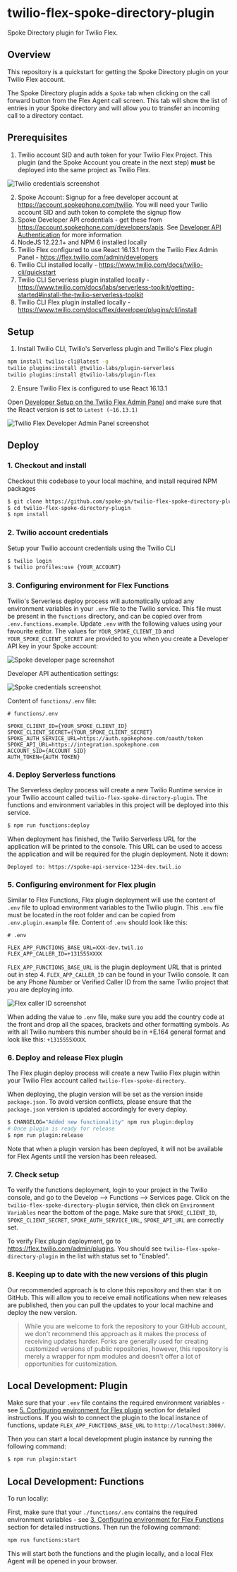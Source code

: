 # twilio-flex-spoke-directory-plugin

Spoke Directory plugin for Twilio Flex.

## Overview

This repository is a quickstart for getting the Spoke Directory plugin on your Twilio Flex account.

The Spoke Directory plugin adds a `Spoke` tab when clicking on the call forward button from the Flex Agent call screen. This tab will show the list of entries in your Spoke directory and will allow you to transfer an incoming call to a directory contact.

## Prerequisites

1. Twilio account SID and auth token for your Twilio Flex Project.  This plugin (and the Spoke Account you create in the next step) **must** be deployed into the same project as Twilio Flex.

![Twilio credentials screenshot](screenshots/TwilioCredentials.png)

2. Spoke Account: Signup for a free developer account at https://account.spokephone.com/twilio. You will need your Twilio account SID and auth token to complete the signup flow
3. Spoke Developer API credentials - get these from https://account.spokephone.com/developers/apis. See [Developer API Authentication](https://developer.spokephone.com/#section/Authentication) for more information
4. NodeJS 12.22.1+ and NPM 6 installed locally
5. Twilio Flex configured to use React 16.13.1 from the Twilio Flex Admin Panel - https://flex.twilio.com/admin/developers
5. Twilio CLI installed locally - https://www.twilio.com/docs/twilio-cli/quickstart
6. Twilio CLI Serverless plugin installed locally - https://www.twilio.com/docs/labs/serverless-toolkit/getting-started#install-the-twilio-serverless-toolkit
7. Twilio CLI Flex plugin installed locally - https://www.twilio.com/docs/flex/developer/plugins/cli/install

## Setup

1. Install Twilio CLI, Twilio's Serverless plugin and Twilio's Flex plugin

```bash
npm install twilio-cli@latest -g
twilio plugins:install @twilio-labs/plugin-serverless
twilio plugins:install @twilio-labs/plugin-flex
```

2. Ensure Twilio Flex is configured to use React 16.13.1

Open [Developer Setup on the Twilio Flex Admin Panel](https://flex.twilio.com/admin/developers) and make sure that the React version is set to `Latest (~16.13.1)`

![Twilio Flex Developer Admin Panel screenshot](screenshots/FlexDeveloperSetupReact.png)

## Deploy

### 1. Checkout and install

Checkout this codebase to your local machine, and install required NPM packages

```bash
$ git clone https://github.com/spoke-ph/twilio-flex-spoke-directory-plugin.git
$ cd twilio-flex-spoke-directory-plugin
$ npm install
```

### 2. Twilio account credentials

Setup your Twilio account credentials using the Twilio CLI

```bash
$ twilio login
$ twilio profiles:use {YOUR_ACCOUNT}
```

### 3. Configuring environment for Flex Functions

Twilio's Serverless deploy process will automatically upload any environment variables in your `.env` file to the Twilio service.
This file must be present in the `functions` directory, and can be copied over from `.env.functions.example`. Update `.env` with the following values using your favourite editor. The values for `YOUR_SPOKE_CLIENT_ID` and `YOUR_SPOKE_CLIENT_SECRET` are provided to you when you create a Developer API key in your Spoke account:  

![Spoke developer page screenshot](screenshots/SpokeDeveloperPage.png)

Developer API authentication settings:

![Spoke credentials screenshot](screenshots/SpokeCredentials.png)

Content of `functions/.env` file:
```
# functions/.env

SPOKE_CLIENT_ID={YOUR_SPOKE_CLIENT_ID}
SPOKE_CLIENT_SECRET={YOUR_SPOKE_CLIENT_SECRET}
SPOKE_AUTH_SERVICE_URL=https://auth.spokephone.com/oauth/token
SPOKE_API_URL=https://integration.spokephone.com
ACCOUNT_SID={ACCOUNT SID}
AUTH_TOKEN={AUTH TOKEN}
```

### 4. Deploy Serverless functions

The Serverless deploy process will create a new Twilio Runtime service in your Twilio account called `twilio-flex-spoke-directory-plugin`.  The functions and environment variables in this project will be deployed into this service.

```bash
$ npm run functions:deploy
```
When deployment has finished, the Twilio Serverless URL for the application will be printed to the console. This URL can be used to access the application and will be required for the plugin deployment. Note it down:

`Deployed to: https://spoke-api-service-1234-dev.twil.io`

### 5. Configuring environment for Flex plugin

Similar to Flex Functions, Flex plugin deployment will use the content of `.env` file to upload environment variables to the Twilio plugin. This `.env` file must be located in the root folder and can be copied from `.env.plugin.example` file. Content of `.env` should look like this:
```
# .env

FLEX_APP_FUNCTIONS_BASE_URL=XXX-dev.twil.io
FLEX_APP_CALLER_ID=+131555XXXX
```
`FLEX_APP_FUNCTIONS_BASE_URL` is the plugin deployment URL that is printed out in step 4.
`FLEX_APP_CALLER_ID` can be found in your Twilio console. It can be any Phone Number or Verified Caller ID from the same Twilio project that you are deploying into.

![Flex caller ID screenshot](screenshots/FlexCallerId.png)

When adding the value to `.env` file, make sure you add the country code at the front and drop all the spaces, brackets and other formatting symbols. As with all Twilio numbers this number should be in +E.164 general format and look like this: `+1315555XXXX`.

### 6. Deploy and release Flex plugin

The Flex plugin deploy process will create a new Twilio Flex plugin within your Twilio Flex account called `twilio-flex-spoke-directory`.

When deploying, the plugin version will be set as the version inside `package.json`. To avoid version conflicts, please ensure that the `package.json` version is updated accordingly for every deploy.

```bash
$ CHANGELOG="Added new functionality" npm run plugin:deploy
# Once plugin is ready for release
$ npm run plugin:release
```

Note that when a plugin version has been deployed, it will not be available for Flex Agents until the version has been released.

### 7. Check setup

To verify the functions deployment, login to your project in the Twilio console, and go to the Develop --> Functions --> Services page. Click on the `twilio-flex-spoke-directory-plugin` service, then click on `Environment Variables` near the bottom of the page. Make sure that `SPOKE_CLIENT_ID`, `SPOKE_CLIENT_SECRET`, `SPOKE_AUTH_SERVICE_URL`, `SPOKE_API_URL` are correctly set.

To verify Flex plugin deployment, go to https://flex.twilio.com/admin/plugins. You should see `twilio-flex-spoke-directory-plugin` in the list with status set to "Enabled".

### 8. Keeping up to date with the new versions of this plugin

Our recommended approach is to clone this repository and then star it on GitHub. This will allow you to receive email notifications when new releases are published, then you can pull the updates to your local machine and deploy the new version.

> While you are welcome to fork the repository to your GitHub account, we don't recommend this approach as it makes the process of receiving updates harder. Forks are generally used for creating customized versions of public repositories, however, this repository is merely a wrapper for npm modules and doesn't offer a lot of opportunities for customization.


## Local Development: Plugin

Make sure that your `.env` file contains the required environment variables - see [5. Configuring environment for Flex plugin](#5-configuring-environment-for-flex-plugin) section for detailed instructions. If you wish to connect the plugin to the local instance of functions, update `FLEX_APP_FUNCTIONS_BASE_URL` to `http://localhost:3000/`.

Then you can start a local development plugin instance by running the following command:

```bash
$ npm run plugin:start
```

## Local Development: Functions

To run locally:

First, make sure that your `./functions/.env` contains the required environment variables - see [3. Configuring environment for Flex Functions](#3-configuring-environment-for-flex-functions) section for detailed instructions. Then run the following command:

```bash
npm run functions:start
```

This will start both the functions and the plugin locally, and a local Flex Agent will be opened in your browser.

